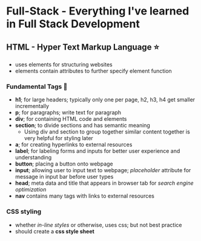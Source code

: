 # Full-Stack -  Everything I've learned in Full Stack Development

## HTML - Hyper Text Markup Language :star:

* uses elements for structuring websites 
* elements contain attributes to further specify element function

### Fundamental Tags :bricks:
* **h1**; for large headers; typically only one per page, h2, h3, h4 get smaller incrementally
* **p**; for paragraphs; write text for paragraph
* **div**; for containing HTML code and elements
* **section**; to divide sections and has semantic meaning
    * Using div and section to group together similar content together is very helpful for styling later
* **a**; for creating hyperlinks to external resources
* **label**; for labeling forms and inputs for better user experience and understanding
* **button**; placing a button onto webpage
* **input**; allowing user to input text to webpage; *placeholder* attribute for message in input bar before user types
* **head**; meta data and title that appears in browser tab for *search engine optimization*
* **nav** contains many tags with links to external resources 

### CSS styling
* whether *in-line styles* or otherwise, uses css; but not best practice
* should create a **css style sheet**


